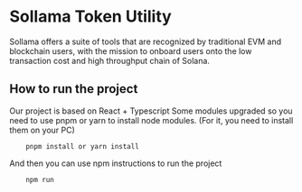 # Sollama Token Utility

Sollama offers a suite of tools that are recognized by traditional EVM and blockchain users, with the mission to onboard users onto the low transaction cost and high throughput chain of Solana.

## How to run the project

Our project is based on React + Typescript
Some modules upgraded so you need to use pnpm or yarn to install node modules. (For it, you need to install them on your PC)

```
    pnpm install or yarn install

```

And then you can use npm instructions to run the project

```
    npm run
    
```